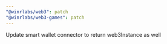 ```yaml
---
"@winrlabs/web3": patch
"@winrlabs/web3-games": patch
---
```


Update smart wallet connector to return web3Instance as well
